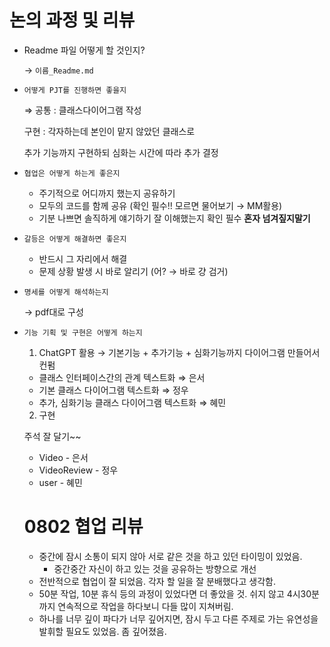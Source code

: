 # 논의 과정 및 리뷰

- Readme 파일 어떻게 할 것인지?
    
     → `이름_Readme.md`
    
- `어떻게 PJT를 진행하면 좋을지`
    
    ⇒ 공통 : 클래스다이어그램 작성
    
    구현 : 각자하는데 본인이 맡지 않았던 클래스로
    
    추가 기능까지 구현하되 심화는 시간에 따라 추가 결정
    
- `협업은 어떻게 하는게 좋은지`
    - 주기적으로 어디까지 했는지 공유하기
    - 모두의 코드를 함께 공유 (확인 필수!! 모르면 물어보기 → MM활용)
    - 기분 나쁘면 솔직하게 얘기하기 잘 이해했는지 확인 필수 **혼자 넘겨짚지말기**
    
- `갈등은 어떻게 해결하면 좋은지`
    - 반드시 그 자리에서 해결
    - 문제 상황 발생 시 바로 알리기 (어? → 바로 걍 검거)

- `명세를 어떻게 해석하는지`
    
    → pdf대로 구성
    

- `기능 기획 및 구현은 어떻게 하는지`
    
    1) ChatGPT 활용 → 기본기능 + 추가기능 + 심화기능까지 다이어그램 만들어서 컨펌
    
    - 클래스 인터페이스간의 관계 텍스트화  ⇒ 은서
    - 기본 클래스 다이어그램 텍스트화 ⇒ 정우
    - 추가, 심화기능 클래스 다이어그램  텍스트화 ⇒ 혜민
    
    2) 구현
    
    주석 잘 달기~~
    
    - Video - 은서
    - VideoReview - 정우
    - user - 혜민
 
  # 0802 협업 리뷰

  * 중간에 잠시 소통이 되지 않아 서로 같은 것을 하고 있던 타이밍이 있었음.
    * 중간중간 자신이 하고 있는 것을 공유하는 방향으로 개선
  * 전반적으로 협업이 잘 되었음. 각자 할 일을 잘 분배했다고 생각함.
  * 50분 작업, 10분 휴식 등의 과정이 있었다면 더 좋았을 것. 쉬지 않고 4시30분까지 연속적으로 작업을 하다보니 다들 많이 지쳐버림.
  * 하나를 너무 깊이 파다가 너무 깊어지면, 잠시 두고 다른 주제로 가는 유연성을 발휘할 필요도 있었음. 좀 깊어졌음. 